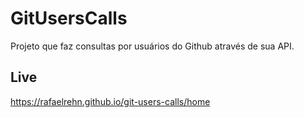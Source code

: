 # GitUsersCalls

Projeto que faz consultas por usuários do Github através de sua API.

## Live
https://rafaelrehn.github.io/git-users-calls/home
